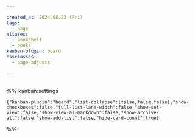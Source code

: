```yaml
---

created_at: 2024.08.23 (Fri)
tags:
  - page
aliases:
  - bookshelf
  - books
kanban-plugin: board
cssclasses:
  - page-adjusts

---
```


## 



## 



## 





%% kanban:settings
```
{"kanban-plugin":"board","list-collapse":[false,false,false],"show-checkboxes":false,"full-list-lane-width":false,"show-set-view":false,"show-view-as-markdown":false,"show-archive-all":false,"show-add-list":false,"hide-card-count":true}
```
%%